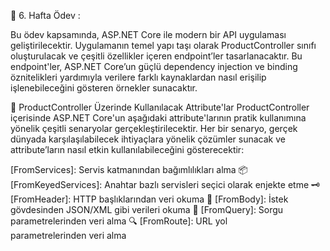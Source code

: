 📝 6. Hafta Ödev :

Bu ödev kapsamında, ASP.NET Core ile modern bir API uygulaması geliştirilecektir. Uygulamanın temel yapı taşı olarak ProductController sınıfı oluşturulacak ve çeşitli özellikler içeren endpoint’ler tasarlanacaktır. Bu endpoint'ler, ASP.NET Core’un güçlü dependency injection ve binding öznitelikleri yardımıyla verilere farklı kaynaklardan nasıl erişilip işlenebileceğini gösteren örnekler sunacaktır.

🎯 ProductController Üzerinde Kullanılacak Attribute'lar
ProductController içerisinde ASP.NET Core'un aşağıdaki attribute'larının pratik kullanımına yönelik çeşitli senaryolar gerçekleştirilecektir. Her bir senaryo, gerçek dünyada karşılaşılabilecek ihtiyaçlara yönelik çözümler sunacak ve attribute’ların nasıl etkin kullanılabileceğini gösterecektir:

[FromServices]: Servis katmanından bağımlılıkları alma 📦
[FromKeyedServices]: Anahtar bazlı servisleri seçici olarak enjekte etme 🗝
[FromHeader]: HTTP başlıklarından veri okuma 📨
[FromBody]: İstek gövdesinden JSON/XML gibi verileri okuma 📄
[FromQuery]: Sorgu parametrelerinden veri alma 🔍
[FromRoute]: URL yol parametrelerinden veri alma 